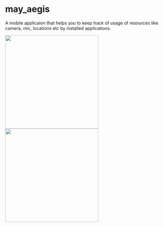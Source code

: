 # may_aegis
A mobile applicaion that helps you to keep track of usage of resources like camera, mic, locations etc by installed applications. 

<imge src="https://github.com/user-attachments/assets/b5e2e3e7-ffe0-4d59-b61b-0d0e02922f72" width="300">
<img src="https://github.com/user-attachments/assets/cb4dd634-0bd1-4ae5-8458-746307620191" width="300">
<img src="https://github.com/user-attachments/assets/1ce0b5ac-52c7-4e83-91c5-b0142a27d750" width="300">






